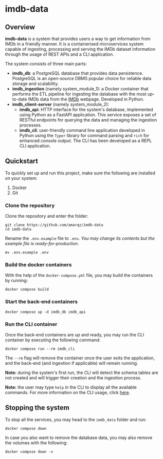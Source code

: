 # imdb-data

## Overview

**imdb-data** is a system that provides users a way to get information from IMDb in a friendly manner. It is a containerised microservices system capable of ingesting, processing and serving the IMDb dataset information through the usage of REST APIs and a CLI application.

The system consists of three main parts:
- **imdb_db**: a PostgreSQL database that provides data persistence. PostgreSQL is an open-source DBMS popular choice for reliable data storage and scalability.
- **imdb_ingestion** (namely system_module_1): a Docker container that performs the ETL pipeline for ingesting the database with the most up-to-date IMDb data from the [IMDb](https://datasets.imdbws.com) webpage. Developed in Python.
- **imdb_client-server** (namely system_module_2):
  - **imdb_api**: HTTP interface for the system's database, implemented using Python as a FastAPI application. This service exposes a set of RESTful endpoints for querying the data and managing the ingestion processes.
  - **imdb_cli**: user-friendly command line application developed in Python using the `Typer` library for command parsing and `rich` for enhanced console output. The CLI has been developed as a REPL CLI application.

## Quickstart
To quickly set up and run this project, make sure the following are installed on your system:
1. Docker
2. Git

### Clone the repository

Clone the repository and enter the folder:
```
git clone https://github.com/amarqz/imdb-data
cd imdb-data
```

Rename the `.env.example` file to `.env`. *You may change its contents but the example file is ready-for-production.*
```
mv .env.example .env
```

### Build the docker containers

With the help of the `docker-compose.yml` file, you may build the containers by running:

```
docker compose build
```

### Start the back-end containers

```
docker compose up -d imdb_db imdb_api
```

### Run the CLI container

Once the back-end containers are up and ready, you may run the CLI container by executing the following command:

```
docker compose run --rm imdb_cli
```

The `--rm` flag will remove the container once the user exits the application, and the back-end (and ingestion if applicable) will remain running.

**Note:** during the system's first run, the CLI will detect the schema tables are not created and will trigger their creation and the ingestion process.

**Note:** the user may type `help` in the CLI to display all the available commands. For more information on the CLI usage, click [here](TBD).

## Stopping the system

To stop all the services, you may head to the `imdb_data` folder and run:

```
docker compose down
```

In case you also want to remove the database data, you may also remove the volumes with the following:

```
docker compose down -v
```